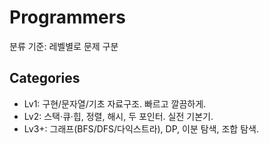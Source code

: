 # Programmers

분류 기준: 레벨별로 문제 구분

## Categories
- Lv1: 구현/문자열/기초 자료구조. 빠르고 깔끔하게.
- Lv2: 스택·큐·힙, 정렬, 해시, 두 포인터. 실전 기본기.
- Lv3+: 그래프(BFS/DFS/다익스트라), DP, 이분 탐색, 조합 탐색.
